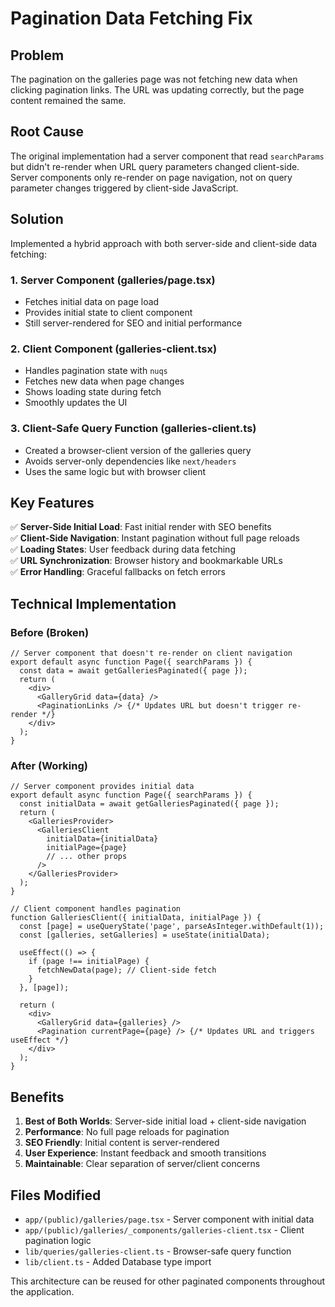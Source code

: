 # Pagination Data Fetching Fix

## Problem
The pagination on the galleries page was not fetching new data when clicking pagination links. The URL was updating correctly, but the page content remained the same.

## Root Cause
The original implementation had a server component that read `searchParams` but didn't re-render when URL query parameters changed client-side. Server components only re-render on page navigation, not on query parameter changes triggered by client-side JavaScript.

## Solution
Implemented a hybrid approach with both server-side and client-side data fetching:

### 1. **Server Component (galleries/page.tsx)**
- Fetches initial data on page load
- Provides initial state to client component
- Still server-rendered for SEO and initial performance

### 2. **Client Component (galleries-client.tsx)**
- Handles pagination state with `nuqs`
- Fetches new data when page changes
- Shows loading state during fetch
- Smoothly updates the UI

### 3. **Client-Safe Query Function (galleries-client.ts)**
- Created a browser-client version of the galleries query
- Avoids server-only dependencies like `next/headers`
- Uses the same logic but with browser client

## Key Features

✅ **Server-Side Initial Load**: Fast initial render with SEO benefits  
✅ **Client-Side Navigation**: Instant pagination without full page reloads  
✅ **Loading States**: User feedback during data fetching  
✅ **URL Synchronization**: Browser history and bookmarkable URLs  
✅ **Error Handling**: Graceful fallbacks on fetch errors  

## Technical Implementation

### Before (Broken)
```tsx
// Server component that doesn't re-render on client navigation
export default async function Page({ searchParams }) {
  const data = await getGalleriesPaginated({ page });
  return (
    <div>
      <GalleryGrid data={data} />
      <PaginationLinks /> {/* Updates URL but doesn't trigger re-render */}
    </div>
  );
}
```

### After (Working)
```tsx
// Server component provides initial data
export default async function Page({ searchParams }) {
  const initialData = await getGalleriesPaginated({ page });
  return (
    <GalleriesProvider>
      <GalleriesClient 
        initialData={initialData}
        initialPage={page}
        // ... other props
      />
    </GalleriesProvider>
  );
}

// Client component handles pagination
function GalleriesClient({ initialData, initialPage }) {
  const [page] = useQueryState('page', parseAsInteger.withDefault(1));
  const [galleries, setGalleries] = useState(initialData);
  
  useEffect(() => {
    if (page !== initialPage) {
      fetchNewData(page); // Client-side fetch
    }
  }, [page]);
  
  return (
    <div>
      <GalleryGrid data={galleries} />
      <Pagination currentPage={page} /> {/* Updates URL and triggers useEffect */}
    </div>
  );
}
```

## Benefits

1. **Best of Both Worlds**: Server-side initial load + client-side navigation
2. **Performance**: No full page reloads for pagination
3. **SEO Friendly**: Initial content is server-rendered
4. **User Experience**: Instant feedback and smooth transitions
5. **Maintainable**: Clear separation of server/client concerns

## Files Modified

- `app/(public)/galleries/page.tsx` - Server component with initial data
- `app/(public)/galleries/_components/galleries-client.tsx` - Client pagination logic
- `lib/queries/galleries-client.ts` - Browser-safe query function
- `lib/client.ts` - Added Database type import

This architecture can be reused for other paginated components throughout the application.
